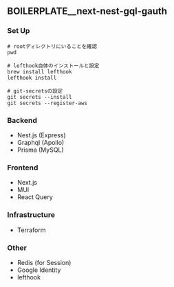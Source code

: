 ## BOILERPLATE__next-nest-gql-gauth

### Set Up

```
# rootディレクトリにいることを確認
pwd

# lefthook自体のインストールと設定
brew install lefthook
lefthook install

# git-secretsの設定
git secrets --install
git secrets --register-aws
```

### Backend

- Nest.js (Express)
- Graphql (Apollo)
- Prisma (MySQL)

### Frontend

- Next.js
- MUI
- React Query

### Infrastructure

- Terraform

### Other

- Redis (for Session)
- Google Identity
- lefthook

